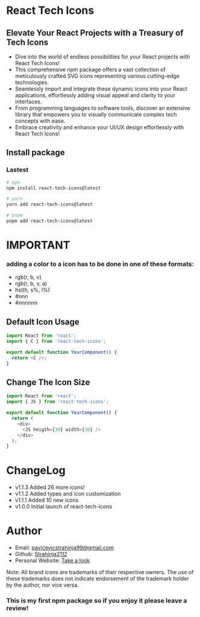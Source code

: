 # React Tech Icons

## Elevate Your React Projects with a Treasury of Tech Icons

- Dive into the world of endless possibilities for your React projects with React Tech Icons!
- This comprehensive npm package offers a vast collection of meticulously crafted SVG icons representing various cutting-edge technologies.
- Seamlessly import and integrate these dynamic icons into your React applications, effortlessly adding visual appeal and clarity to your interfaces.
- From programming languages to software tools, discover an extensive library that empowers you to visually communicate complex tech concepts with ease.
- Embrace creativity and enhance your UI/UX design effortlessly with React Tech Icons!

## Install package

### Lastest

```bash
# npm
npm install react-tech-icons@latest

# yarn
yarn add react-tech-icons@latest

# pnpm
pnpm add react-tech-icons@latest
```

# IMPORTANT

### adding a color to a icon has to be done in one of these formats:

- rgb(r, b, v)
- rgb(r, b, v, a)
- hsl(h, s%, l%)
- #nnn
- #nnnnnn

## Default Icon Usage

```typescript
import React from 'react';
import { C } from 'react-tech-icons';

export default function YourComponent() {
  return <C />;
}
```

## Change The Icon Size

```typescript
import React from 'react';
import { JS } from 'react-tech-icons';

export default function YourComponent() {
  return (
    <div>
      <JS heigth={30} width={30} />
    </div>
  );
}
```

# ChangeLog

- v1.1.3 Added 26 more icons!
- v1.1.2 Added types and icon customization
- v1.1.1 Added 10 new icons
- v1.0.0 Initial launch of react-tech-icons

# Author

- Email: pavicevicstrahinja99@gmail.com
- Github: [Strahinja2112](https://github.com/Strahinja2112)
- Personal Website: [Take a look](https://portfolio-strahinja2112.vercel.app)

Note: All brand icons are trademarks of their respective owners. The use of these trademarks does not indicate endorsement of the trademark holder by the author, nor vice versa.

### This is my first npm package so if you enjoy it please leave a review!

